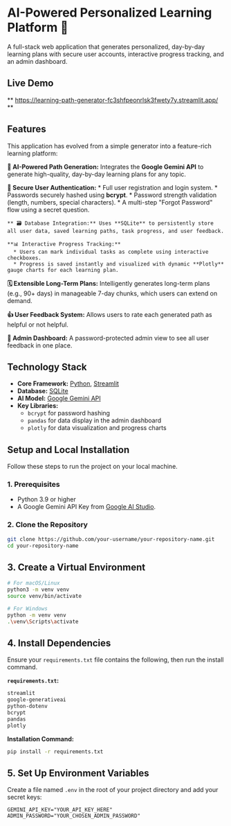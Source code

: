 
# AI-Powered Personalized Learning Platform 🚀

[](https://www.python.org/) [](https://streamlit.io) [](https://www.sqlite.org/index.html) [](https://ai.google.dev/)

A full-stack web application that generates personalized, day-by-day learning plans with secure user accounts, interactive progress tracking, and an admin dashboard.
## Live Demo

** https://learning-path-generator-fc3shfpeonrlsk3fwety7y.streamlit.app/ **

## Features

This application has evolved from a simple generator into a feature-rich learning platform:

  **🤖 AI-Powered Path Generation:** Integrates the **Google Gemini API** to generate high-quality, day-by-day learning plans for any topic.
  
  **🔐 Secure User Authentication:**
      * Full user registration and login system.
      * Passwords securely hashed using **bcrypt**.
      * Password strength validation (length, numbers, special characters).
      * A multi-step "Forgot Password" flow using a secret question.
  
    ** 🗃️ Database Integration:** Uses **SQLite** to persistently store all user data, saved learning paths, task progress, and user feedback.
    
    **📊 Interactive Progress Tracking:**
      * Users can mark individual tasks as complete using interactive checkboxes.
      * Progress is saved instantly and visualized with dynamic **Plotly** gauge charts for each learning plan.
      
   **🗓️ Extensible Long-Term Plans:** Intelligently generates long-term plans (e.g., 90+ days) in manageable 7-day chunks, which users can extend on demand.
   
   **👍 User Feedback System:** Allows users to rate each generated path as helpful or not helpful.
   
   **👑 Admin Dashboard:** A password-protected admin view to see all user feedback in one place.

## Technology Stack

  * **Core Framework:** [Python](https://www.python.org/), [Streamlit](https://streamlit.io/)
  * **Database:** [SQLite](https://www.sqlite.org/index.html)
  * **AI Model:** [Google Gemini API](https://ai.google.dev/)
  * **Key Libraries:**
      * `bcrypt` for password hashing
      * `pandas` for data display in the admin dashboard
      * `plotly` for data visualization and progress charts

## Setup and Local Installation

Follow these steps to run the project on your local machine.

### 1. Prerequisites

  * Python 3.9 or higher
  * A Google Gemini API Key from [Google AI Studio](https://aistudio.google.com).

### 2. Clone the Repository

```bash
git clone https://github.com/your-username/your-repository-name.git
cd your-repository-name
```

## 3. Create a Virtual Environment

```bash
# For macOS/Linux
python3 -m venv venv
source venv/bin/activate

# For Windows
python -m venv venv
.\venv\Scripts\activate
```

## 4. Install Dependencies

Ensure your `requirements.txt` file contains the following, then run the install command.

**`requirements.txt`:**

```txt
streamlit
google-generativeai
python-dotenv
bcrypt
pandas
plotly
```

**Installation Command:**

```bash
pip install -r requirements.txt
```

## 5. Set Up Environment Variables

Create a file named `.env` in the root of your project directory and add your secret keys:

```
GEMINI_API_KEY="YOUR_API_KEY_HERE"
ADMIN_PASSWORD="YOUR_CHOSEN_ADMIN_PASSWORD"
```

